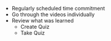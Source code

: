 
- Regularly scheduled time commitment
- Go through the videos individually
- Review what was learned
	- Create Quiz
	- Take Quiz

